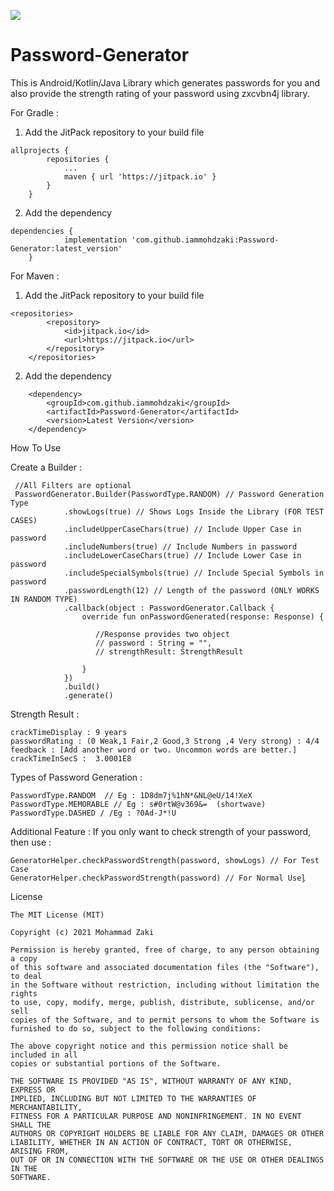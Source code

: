 
[![](https://jitpack.io/v/iammohdzaki/Password-Generator.svg)](https://jitpack.io/#iammohdzaki/Password-Generator)
# Password-Generator

This is Android/Kotlin/Java Library which generates passwords for you and also provide the strength rating of your password using zxcvbn4j library.

For Gradle : 
1. Add the JitPack repository to your build file
```
allprojects {
		repositories {
			...
			maven { url 'https://jitpack.io' }
		}
	}
```
2. Add the dependency
```
dependencies {
	        implementation 'com.github.iammohdzaki:Password-Generator:latest_version'
	}
```

For Maven : 
1. Add the JitPack repository to your build file
```
<repositories>
		<repository>
		    <id>jitpack.io</id>
		    <url>https://jitpack.io</url>
		</repository>
	</repositories>
```
2. Add the dependency
```
	<dependency>
	    <groupId>com.github.iammohdzaki</groupId>
	    <artifactId>Password-Generator</artifactId>
	    <version>Latest Version</version>
	</dependency>
```

How To Use

Create a Builder :
```
 //All Filters are optional
 PasswordGenerator.Builder(PasswordType.RANDOM) // Password Generation Type
            .showLogs(true) // Shows Logs Inside the Library (FOR TEST CASES)
            .includeUpperCaseChars(true) // Include Upper Case in password
            .includeNumbers(true) // Include Numbers in password
            .includeLowerCaseChars(true) // Include Lower Case in password
            .includeSpecialSymbols(true) // Include Special Symbols in password
            .passwordLength(12) // Length of the password (ONLY WORKS IN RANDOM TYPE)
            .callback(object : PasswordGenerator.Callback {
                override fun onPasswordGenerated(response: Response) {
          
                   //Response provides two object 
                   // password : String = "",
                   // strengthResult: StrengthResult
                 
                }
            })
            .build()
            .generate()
```

Strength Result :
```
crackTimeDisplay : 9 years
passwordRating : (0 Weak,1 Fair,2 Good,3 Strong ,4 Very strong) : 4/4
feedback : [Add another word or two. Uncommon words are better.]
crackTimeInSecS :  3.0001E8

```

Types of Password Generation : 
```
PasswordType.RANDOM  // Eg : 1D8dm7j%1hN*&NL@eU/14!XeX
PasswordType.MEMORABLE // Eg : s#0rtW@v369&=  (shortwave)
PasswordType.DASHED / /Eg : ?0Ad-J*!U
```

Additional Feature :
If you only want to check strength of your password, then use :
```
GeneratorHelper.checkPasswordStrength(password, showLogs) // For Test Case
GeneratorHelper.checkPasswordStrength(password) // For Normal Usel̥
```

License
```
The MIT License (MIT)

Copyright (c) 2021 Mohammad Zaki

Permission is hereby granted, free of charge, to any person obtaining a copy
of this software and associated documentation files (the "Software"), to deal
in the Software without restriction, including without limitation the rights
to use, copy, modify, merge, publish, distribute, sublicense, and/or sell
copies of the Software, and to permit persons to whom the Software is
furnished to do so, subject to the following conditions:

The above copyright notice and this permission notice shall be included in all
copies or substantial portions of the Software.

THE SOFTWARE IS PROVIDED "AS IS", WITHOUT WARRANTY OF ANY KIND, EXPRESS OR
IMPLIED, INCLUDING BUT NOT LIMITED TO THE WARRANTIES OF MERCHANTABILITY,
FITNESS FOR A PARTICULAR PURPOSE AND NONINFRINGEMENT. IN NO EVENT SHALL THE
AUTHORS OR COPYRIGHT HOLDERS BE LIABLE FOR ANY CLAIM, DAMAGES OR OTHER
LIABILITY, WHETHER IN AN ACTION OF CONTRACT, TORT OR OTHERWISE, ARISING FROM,
OUT OF OR IN CONNECTION WITH THE SOFTWARE OR THE USE OR OTHER DEALINGS IN THE
SOFTWARE.
```
